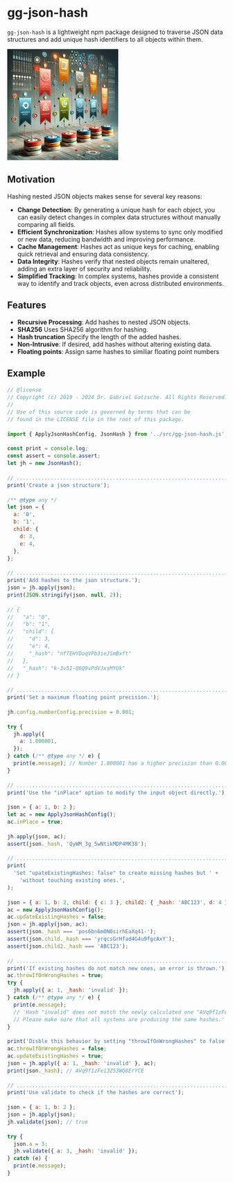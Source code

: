 # gg-json-hash

`gg-json-hash` is a lightweight npm package designed to traverse JSON data
structures and add unique hash identifiers to all objects within them.

![teaser.webp](https://github.com/inlavigo/gg-json-hash-js/raw/main/teaser.webp)

## Motivation

Hashing nested JSON objects makes sense for several key reasons:

- **Change Detection**: By generating a unique hash for each object, you can easily
  detect changes in complex data structures without manually comparing all
  fields.
- **Efficient Synchronization**: Hashes allow systems to sync only modified or new
  data, reducing bandwidth and improving performance.
- **Cache Management**: Hashes act as unique keys for caching, enabling quick
  retrieval and ensuring data consistency.
- **Data Integrity**: Hashes verify that nested objects remain unaltered, adding an
  extra layer of security and reliability.
- **Simplified Tracking**: In complex systems, hashes provide a consistent way to
  identify and track objects, even across distributed environments.

## Features

- **Recursive Processing**: Add hashes to nested JSON objects.
- **SHA256** Uses SHA256 algorithm for hashing.
- **Hash truncation** Specify the length of the added hashes.
- **Non-Intrusive**: If desired, add hashes without altering existing data.
- **Floating points**: Assign same hashes to similiar floating point numbers

## Example

```js
// @license
// Copyright (c) 2019 - 2024 Dr. Gabriel Gatzsche. All Rights Reserved.
//
// Use of this source code is governed by terms that can be
// found in the LICENSE file in the root of this package.

import { ApplyJsonHashConfig, JsonHash } from '../src/gg-json-hash.js';

const print = console.log;
const assert = console.assert;
let jh = new JsonHash();

// .............................................................................
print('Create a json structure');

/** @type any */
let json = {
  a: '0',
  b: '1',
  child: {
    d: 3,
    e: 4,
  },
};

// .............................................................................
print('Add hashes to the json structure.');
json = jh.apply(json);
print(JSON.stringify(json, null, 2));

// {
//   "a": "0",
//   "b": "1",
//   "child": {
//     "d": 3,
//     "e": 4,
//     "_hash": "nfTEHYDoqVPb3ieJSmBxft"
//   },
//   "_hash": "k-3v5I-Q6Q9vPdVJxsMYUk"
// }

// .............................................................................
print('Set a maximum floating point precision.');

jh.config.numberConfig.precision = 0.001;

try {
  jh.apply({
    a: 1.000001,
  });
} catch (/** @type any */ e) {
  print(e.message); // Number 1.000001 has a higher precision than 0.001
}

// .............................................................................
print('Use the "inPlace" option to modify the input object directly.');

json = { a: 1, b: 2 };
let ac = new ApplyJsonHashConfig();
ac.inPlace = true;

jh.apply(json, ac);
assert(json._hash, 'QyWM_3g_5wNtikMDP4MK38');

// .............................................................................
print(
  'Set "upateExistingHashes: false" to create missing hashes but ' +
    'without touching existing ones.',
);

json = { a: 1, b: 2, child: { c: 3 }, child2: { _hash: 'ABC123', d: 4 } };
ac = new ApplyJsonHashConfig();
ac.updateExistingHashes = false;
json = jh.apply(json, ac);
assert(json._hash === 'pos6bn6mON0sirhEaXq41-');
assert(json.child._hash === 'yrqcsGrHfad4G4u9fgcAxY');
assert(json.child2._hash === 'ABC123');

// .............................................................................
print('If existing hashes do not match new ones, an error is thrown.');
ac.throwIfOnWrongHashes = true;
try {
  jh.apply({ a: 1, _hash: 'invalid' });
} catch (/** @type any */ e) {
  print(e.message);
  // 'Hash "invalid" does not match the newly calculated one "AVq9f1zFei3ZS3WQ8ErYCE".
  // Please make sure that all systems are producing the same hashes.'
}

print('Disble this behavior by setting "throwIfOnWrongHashes" to false.');
ac.throwIfOnWrongHashes = false;
ac.updateExistingHashes = true;
json = jh.apply({ a: 1, _hash: 'invalid' }, ac);
print(json._hash); // AVq9f1zFei3ZS3WQ8ErYCE

// .............................................................................
print('Use validate to check if the hashes are correct');

json = { a: 1, b: 2 };
json = jh.apply(json);
jh.validate(json); // true

try {
  json.a = 3;
  jh.validate({ a: 3, _hash: 'invalid' });
} catch (e) {
  print(e.message);
}
```
